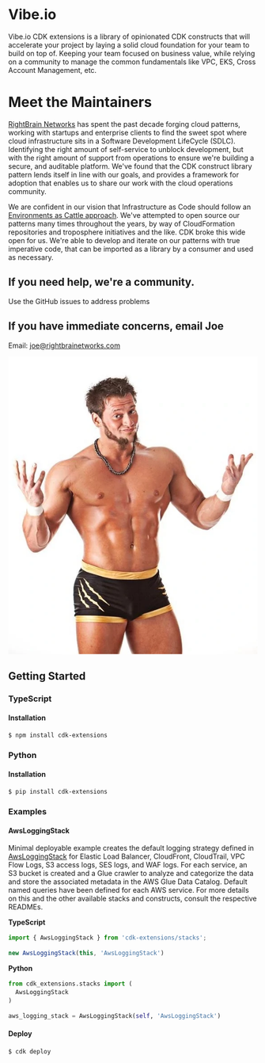# Vibe.io
Vibe.io CDK extensions is a library of opinionated CDK constructs that will accelerate your project by laying a solid cloud foundation for your team to build on top of. Keeping your team focused on business value, while relying on a community to manage the common fundamentals like VPC, EKS, Cross Account Management, etc.

# Meet the Maintainers
[RightBrain Networks](https://www.rightbrainnetworks.com/) has spent the past decade forging cloud patterns, working with startups and enterprise clients to find the sweet spot where cloud infrastructure sits in a Software Development LifeCycle (SDLC). Identifying the right amount of self-service to unblock development, but with the right amount of support from operations to ensure we're building a secure, and auditable platform. We've found that the CDK construct library pattern lends itself in line with our goals, and provides a framework for adoption that enables us to share our work with the cloud operations community.  

We are confident in our vision that Infrastructure as Code should follow an [Environments as Cattle approach](https://www.youtube.com/watch?v=z5XDAhyh9Z4). We've attempted to open source our patterns many times throughout the years, by way of CloudFormation repositories and troposphere initiatives and the like. CDK broke this wide open for us. We're able to develop and iterate on our patterns with true imperative code, that can be imported as a library by a consumer and used as necessary.

## If you need help, we're a community.
Use the GitHub issues to address problems

## If you have immediate concerns, email Joe

Email: joe@rightbrainetworks.com

![Joe Coleman](./images/joe.webp)

## Getting Started

### TypeScript

#### Installation
```shell
$ npm install cdk-extensions
```

### Python

#### Installation
```shell
$ pip install cdk-extensions
```

### Examples

#### AwsLoggingStack
Minimal deployable example creates the default logging strategy defined in [AwsLoggingStack](src/stacks/README.md#awsloggingstack) for Elastic Load Balancer, CloudFront, CloudTrail, VPC Flow Logs, S3 access logs, SES logs, and WAF logs. For each service, an S3 bucket is created and a Glue crawler to analyze and categorize the data and store the associated metadata in the AWS Glue Data Catalog. Default named queries have been defined for each AWS service. For more details on this and the other available stacks and constructs, consult the respective READMEs.

**TypeScript**
```TypeScript
import { AwsLoggingStack } from 'cdk-extensions/stacks';
```
```TypeScript
new AwsLoggingStack(this, 'AwsLoggingStack')
```
**Python**
```Python
from cdk_extensions.stacks import (
  AwsLoggingStack
)
```
```Python
aws_logging_stack = AwsLoggingStack(self, 'AwsLoggingStack')
```

#### Deploy
```shell
$ cdk deploy
```
